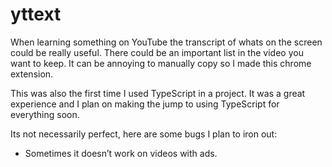 # yttext

When learning something on YouTube the transcript of whats on the screen could be really useful.
There could be an important list in the video you want to keep.
It can be annoying to manually copy so I made this chrome extension.

This was also the first time I used TypeScript in a project. 
It was a great experience and I plan on making the jump to using TypeScript for everything soon.

Its not necessarily perfect, here are some bugs I plan to iron out:
<ul>
<li>Sometimes it doesn’t work on videos with ads.</li>
 </ul>
